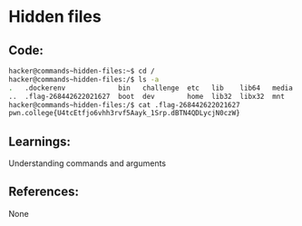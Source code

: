 # Hidden files
## Code:
```bash
hacker@commands~hidden-files:~$ cd /
hacker@commands~hidden-files:/$ ls -a
.   .dockerenv             bin   challenge  etc   lib    lib64   media  nix  proc  run   srv  tmp  var
..  .flag-268442622021627  boot  dev        home  lib32  libx32  mnt    opt  root  sbin  sys  usr
hacker@commands~hidden-files:/$ cat .flag-268442622021627
pwn.college{U4tcEtfjo6vhh3rvf5Aayk_1Srp.dBTN4QDLycjN0czW}
```
## Learnings:
Understanding commands and arguments

## References:
None
